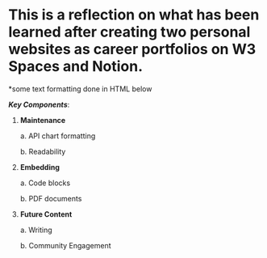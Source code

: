 # This is a reflection on what has been learned after creating two personal websites as career portfolios on W3 Spaces and Notion.

*some text formatting done in HTML below


<b><i>Key Components</b></i>:


1. <b>Maintenance</b>

    a. API chart formatting
  
    b. Readability

2. <b>Embedding</b>

   a. Code blocks

   b. PDF documents

4. <b>Future Content</b>

   a. Writing

   b. Community Engagement
